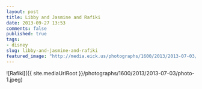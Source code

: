 ```yaml
---
layout: post
title: Libby and Jasmine and Rafiki
date: 2013-09-27 13:53
comments: false
published: true
tags:
- disney
slug: libby-and-jasmine-and-rafiki
featured_image: "http://media.eick.us/photographs/1600/2013/2013-07-03/photo-1.jpeg"
---
```

![Rafiki]({{ site.mediaUrlRoot }}/photographs/1600/2013/2013-07-03/photo-1.jpeg)
